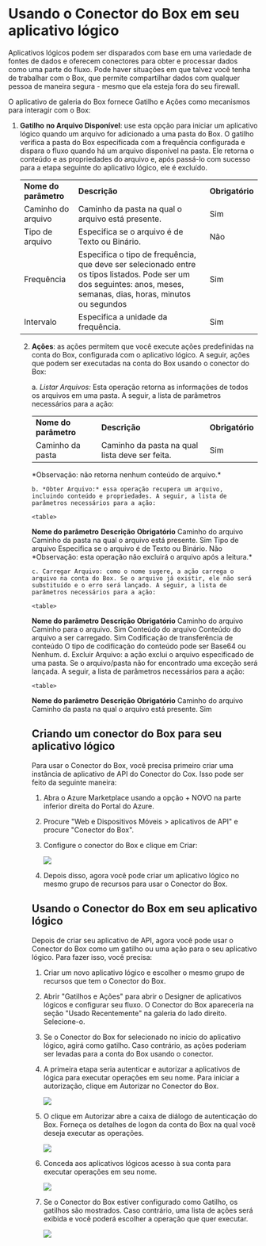 <properties 
   pageTitle="Usando o Conector do Box em seu aplicativo lógico" 
   description="Usando o Conector do Box em seu aplicativo lógico" 
   services="app-service\logic" 
   documentationCenter=".net,nodejs,java" 
   authors="rajeshramabathiran" 
   manager="dwrede" 
   editor=""/>

<tags
   ms.service="app-service-logic"
   ms.devlang="multiple"
   ms.topic="article"
   ms.tgt_pltfrm="na"
   ms.workload="integration" 
   ms.date="03/20/2015"
   ms.author="vagarw"/>

# **Usando o Conector do Box em seu aplicativo lógico**

 

Aplicativos lógicos podem ser disparados com base em uma variedade de fontes de dados e oferecem conectores para obter e processar dados como uma parte do fluxo. Pode haver situações em que talvez você tenha de trabalhar com o Box, que permite compartilhar dados com qualquer pessoa de maneira segura - mesmo que ela esteja fora do seu firewall.

 

O aplicativo de galeria do Box fornece Gatilho e Ações como mecanismos para interagir com o Box:

 

1. **Gatilho** **no Arquivo Disponível**: use esta opção para iniciar um aplicativo lógico quando um arquivo for adicionado a uma pasta do Box. O gatilho verifica a pasta do Box especificada com a frequência configurada e dispara o fluxo quando há um arquivo disponível na pasta. Ele retorna o conteúdo e as propriedades do arquivo e, após passá-lo com sucesso para a etapa seguinte do aplicativo lógico, ele é excluído.


	<table>
  <tr>
    <td><b>Nome do parâmetro</b></td>
    <td><b>Descrição</b></td>
    <td><b>Obrigatório</b></td>
  </tr>
  <tr>
    <td>Caminho do arquivo</td>
    <td>Caminho da pasta na qual o arquivo está presente.</td>
    <td>Sim</td>
  </tr>
  <tr>
    <td>Tipo de arquivo</td>
    <td>Especifica se o arquivo é de Texto ou Binário.</td>
    <td>Não</td>
  </tr>
  <tr>
    <td>Frequência</td>
    <td>Especifica o tipo de frequência, que deve ser selecionado entre os tipos listados. Pode ser um dos seguintes: anos, meses, semanas, dias, horas, minutos ou segundos</td>
    <td>Sim</td>
  </tr>
  <tr>
    <td>Intervalo</td>
    <td>Especifica a unidade da frequência.</td>
    <td>Sim</td>
  </tr>
</table>


 

2. **Ações**: as ações permitem que você execute ações predefinidas na conta do Box, configurada com o aplicativo lógico. A seguir, ações que podem ser executadas na conta do Box usando o conector do Box:

	a. *Listar Arquivos:* Esta operação retorna as informações de todos os arquivos em uma pasta. A seguir, a lista de parâmetros necessários para a ação:

	<table>
  <tr>
    <td><b>Nome do parâmetro</b></td>
    <td><b>Descrição</b></td>
    <td><b>Obrigatório</b></td>
  </tr>
  <tr>
    <td>Caminho da pasta</td>
    <td>Caminho da pasta na qual lista deve ser feita.</td>
    <td>Sim</td>
  </tr>
</table>*Observação: não retorna nenhum conteúdo de arquivo.*

 

    b. *Obter Arquivo:* essa operação recupera um arquivo, incluindo conteúdo e propriedades. A seguir, a lista de parâmetros necessários para a ação:

	<table>
  <tr>
    <td><b>Nome do parâmetro</b></td>
    <td><b>Descrição</b></td>
    <td><b>Obrigatório</b></td>
  </tr>
  <tr>
    <td>Caminho do arquivo</td>
    <td>Caminho da pasta na qual o arquivo está presente.</td>
    <td>Sim</td>
  </tr>
  <tr>
    <td>Tipo de arquivo</td>
    <td>Especifica se o arquivo é de Texto ou Binário.</td>
    <td>Não</td>
  </tr>
</table>*Observação: esta operação não excluirá o arquivo após a leitura.*

 

    c. Carregar Arquivo: como o nome sugere, a ação carrega o arquivo na conta do Box. Se o arquivo já existir, ele não será substituído e o erro será lançado. A seguir, a lista de parâmetros necessários para a ação:

	<table>
  <tr>
    <td><b>Nome do parâmetro</b></td>
    <td><b>Descrição</b></td>
    <td><b>Obrigatório</b></td>
  </tr>
  <tr>
    <td>Caminho do arquivo</td>
    <td>Caminho para o arquivo.</td>
    <td>Sim</td>
  </tr>
  <tr>
    <td>Conteúdo do arquivo</td>
    <td>Conteúdo do arquivo a ser carregado.</td>
    <td>Sim</td>
  </tr>
  <tr>
    <td>Codificação de transferência de conteúdo</td>
    <td>O tipo de codificação do conteúdo pode ser Base64 ou Nenhum.</td>
    <td> </td>
  </tr>
</table>d. Excluir Arquivo: a ação exclui o arquivo especificado de uma pasta. Se o arquivo/pasta não for encontrado uma exceção será lançada. A seguir, a lista de parâmetros necessários para a ação:

 	<table>
  <tr>
    <td><b>Nome do parâmetro</b></td>
    <td><b>Descrição</b></td>
    <td><b>Obrigatório</b></td>
  </tr>
  <tr>
    <td>Caminho do arquivo</td>
    <td>Caminho da pasta na qual o arquivo está presente.</td>
    <td>Sim</td>
  </tr>
</table>


 

## **Criando um conector do Box para seu aplicativo lógico** ##

Para usar o Conector do Box, você precisa primeiro criar uma instância de aplicativo de API do Conector do Cox. Isso pode ser feito da seguinte maneira:

1. Abra o Azure Marketplace usando a opção + NOVO na parte inferior direita do Portal do Azure.

2. Procure "Web e Dispositivos Móveis > aplicativos de API" e procure "Conector do Box".

3. Configure o conector do Box e clique em Criar:

	![][1]

4. Depois disso, agora você pode criar um aplicativo lógico no mesmo grupo de recursos para usar o Conector do Box.


## **Usando o Conector do Box em seu aplicativo lógico** ##

Depois de criar seu aplicativo de API, agora você pode usar o Conector do Box como um gatilho ou uma ação para o seu aplicativo lógico. Para fazer isso, você precisa:


1. Criar um novo aplicativo lógico e escolher o mesmo grupo de recursos que tem o Conector do Box.

2. Abrir "Gatilhos e Ações" para abrir o Designer de aplicativos lógicos e configurar seu fluxo. O Conector do Box apareceria na seção "Usado Recentemente" na galeria do lado direito. Selecione-o.

3. Se o Conector do Box for selecionado no início do aplicativo lógico, agirá como gatilho. Caso contrário, as ações poderiam ser levadas para a conta do Box usando o conector.

4. A primeira etapa seria autenticar e autorizar a aplicativos de lógica para executar operações em seu nome. Para iniciar a autorização, clique em Autorizar no Conector do Box.

	![][2]

5. O clique em Autorizar abre a caixa de diálogo de autenticação do Box. Forneça os detalhes de logon da conta do Box na qual você deseja executar as operações.

	![][3]

6. Conceda aos aplicativos lógicos acesso à sua conta para executar operações em seu nome.

	![][4]

7. Se o Conector do Box estiver configurado como Gatilho, os gatilhos são mostrados. Caso contrário, uma lista de ações será exibida e você poderá escolher a operação que quer executar.

	![][5]


<!--Image references-->
[1]: ./media/app-service-logic-connector-box/image_0.jpg
[2]: ./media/app-service-logic-connector-box/image_1.jpg
[3]: ./media/app-service-logic-connector-box/image_2.jpg
[4]: ./media/app-service-logic-connector-box/image_3.jpg
[5]: ./media/app-service-logic-connector-box/image_4.jpg


<!--HONumber=54-->